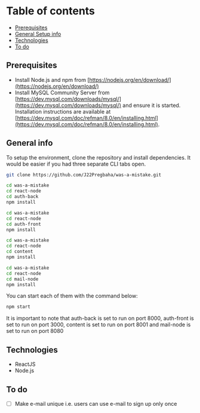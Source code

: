 # Table of contents

* [Prerequisites](#prerequisites)
* [General Setup info](#general-setup-info)
* [Technologies](#technologies)
* [To do](#to-do)

## Prerequisites

* Install Node.js and npm from [https://nodejs.org/en/download/](https://nodejs.org/en/download/)
* Install MySQL Community Server from [https://dev.mysql.com/downloads/mysql/](https://dev.mysql.com/downloads/mysql/) and ensure it is started. Installation instructions are available at [https://dev.mysql.com/doc/refman/8.0/en/installing.html](https://dev.mysql.com/doc/refman/8.0/en/installing.html).

## General info

To setup the environment, clone the repository and install dependencies.
It would be easier if you had three separate CLI tabs open.

```bash
git clone https://github.com/J22Pregbaha/was-a-mistake.git
```

```bash
cd was-a-mistake
cd react-node
cd auth-back
npm install
```

```bash
cd was-a-mistake
cd react-node
cd auth-front
npm install
```

```bash
cd was-a-mistake
cd react-node
cd content
npm install
```

```bash
cd was-a-mistake
cd react-node
cd mail-node
npm install
```

You can start each of them with the command below:

```bash
npm start
```

It is important to note that auth-back is set to run on port 8000, auth-front is set to run on port 3000, content is set to run on port 8001 and mail-node is set to run on port 8080

## Technologies

* ReactJS
* Node.js

## To do

* [ ] Make e-mail unique i.e. users can use e-mail to sign up only once
